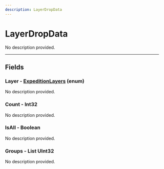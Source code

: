 ```yaml
---
description: LayerDropData
---
```


# LayerDropData

No description provided.

***

## Fields

### Layer - [ExpeditionLayers](../enum-types.md#expeditionlayers) (enum)

No description provided.

### Count - Int32

No description provided.

### IsAll - Boolean

No description provided.

### Groups - List UInt32

No description provided.
